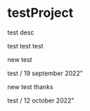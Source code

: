# testProject
test desc


test 
test
test

new test

test / 19 september 2022"

new test thanks 

test / 12 october 2022"

